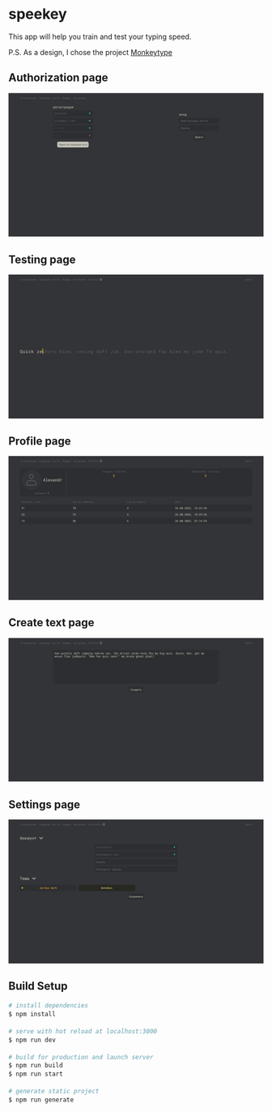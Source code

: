 # speekey

This app will help you train and test your typing speed.

P.S. As a design, I chose the project [Monkeytype](https://monkeytype.com/)

## Authorization page
<img src="./readmeImages/authorization.jpg" alt="authorization page" />

## Testing page
<img src="./readmeImages/testing.jpg" alt="testing page" />

## Profile page
<img src="./readmeImages/profile.jpg" alt="profile page" />

## Create text page
<img src="./readmeImages/create.jpg" alt="create text page" />

## Settings page
<img src="./readmeImages/settings.jpg" alt="settings page" />

## Build Setup

```bash
# install dependencies
$ npm install

# serve with hot reload at localhost:3000
$ npm run dev

# build for production and launch server
$ npm run build
$ npm run start

# generate static project
$ npm run generate
```
